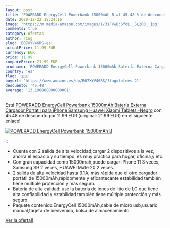 ```yaml
---
layout: post
title: 'POWERADD EnergyCell Powerbank 15000mAh B al 45.48 % de descuento'
date: 2020-12-22 18:24:16
image: 'https://m.media-amazon.com/images/I/31FVwBcSfoL._SL200_.jpg'
comments: true
category: ofertas
author: ring
slug: 'B07XYV46RS-es'
actualPrice: 11.99 EUR
currency: EUR
price: 11.99
comparePrice: 21.99 EUR
prodname: 'POWERADD EnergyCell Powerbank 15000mAh Batería Externa Cargador Portátil para iPhone Samsung Huawei Xiaomi Tablets -Negro'
country: 'es'
flag: '🇪🇸'
buyurl: 'https://www.amazon.es/dp/B07XYV46RS/?tag=tolees-21'
descuento: '45.48'
average: '13.190000000000001'
---
```


Está [POWERADD EnergyCell Powerbank 15000mAh Batería Externa Cargador Portátil para iPhone Samsung Huawei Xiaomi Tablets -Negro](https://www.amazon.es/dp/B07XYV46RS/?tag=tolees-21) con 45.48 de descuento por 11.99 EUR (original: 21.99 EUR) en el siguiente enlace!

[![POWERADD EnergyCell Powerbank 15000mAh B](https://m.media-amazon.com/images/I/31FVwBcSfoL._SL200_.jpg)](https://www.amazon.es/dp/B07XYV46RS/?tag=tolees-21)

ℹ️:

- Cuenta con 2 salida de alta velocidad,cargar 2 dispositivos a la vez, ahorra el espacio y su tiempo, es muy practica para hogar, oficina,y etc.
- Con gran capacidad como 15000mah,puede cargar iPhone 11 3 veces, Samsung S9 2 veces, HUAWEI Mate 20 2 veces.
- 2 salida de alta velocidad hasta 3.1A, más rápida que el otro cargador portátil de 15000mAh,rápidomente y eficantecante estabilidad también tiene múltiple protección y más seguro.
- Batería de alta calidad: use la batería de iones de litio de LG que tiene alta confiabilidad y estabilidad también tiene múltiple protección y más seguro.
- Paquete contenido:EnergyCell 15000mAh,cable de micro usb,usuario manual,tarjeta de bienvenido, bolsa de almacenamiento

[Ver la oferta!!](https://www.amazon.es/dp/B07XYV46RS/?tag=tolees-21)
